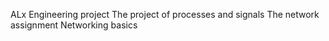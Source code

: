 ALx Engineering project
The project of processes and signals
The network assignment
Networking basics
